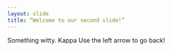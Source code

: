```yaml
---
layout: slide
title: “Welcome to our second slide!”
---
```

Something witty. Kappa
Use the left arrow to go back!
